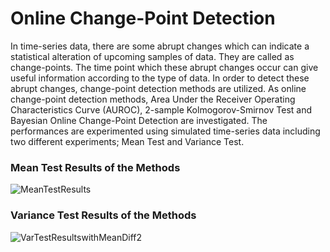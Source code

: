 # Online Change-Point Detection
In time-series data, there are some abrupt changes which can indicate a statistical
alteration of upcoming samples of data. They are called as change-points. The time
point which these abrupt changes occur can give useful information according to the
type of data. In order to detect these abrupt changes, change-point detection methods are utilized. As online change-point detection methods, Area Under the Receiver Operating
Characteristics Curve (AUROC), 2-sample Kolmogorov-Smirnov Test and
Bayesian Online Change-Point Detection are investigated.  The performances are experimented using simulated
time-series data including two different experiments; Mean Test and Variance Test.
### Mean Test Results of the Methods
![MeanTestResults](https://github.com/CemEntok/Online-Change-Point-Detection/assets/97525722/a9e3a3c5-920c-4b39-a033-d5af531ba667)
### Variance Test Results of the Methods
![VarTestResultswithMeanDiff2](https://github.com/CemEntok/Online-Change-Point-Detection/assets/97525722/c6ba3720-9705-483c-83ef-3b2d6774e916)

